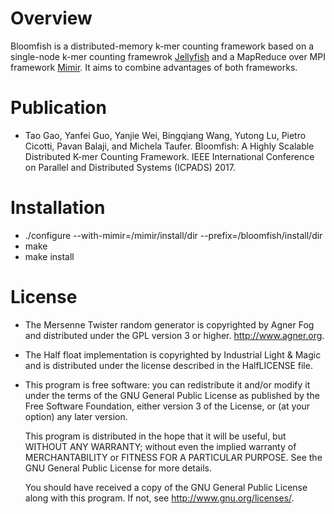 # Overview
Bloomfish is a distributed-memory k-mer counting framework based on a single-node k-mer counting framewrok [Jellyfish](https://github.com/gmarcais/Jellyfish.git) and a MapReduce over MPI framework [Mimir](https://github.com/TauferLab/Mimir.git). It aims to combine advantages of both frameworks.

# Publication
* Tao Gao, Yanfei Guo, Yanjie Wei, Bingqiang Wang, Yutong Lu, Pietro Cicotti,
Pavan Balaji, and Michela Taufer. Bloomfish: A Highly Scalable Distributed K-mer
Counting Framework. IEEE International Conference on Parallel and Distributed
Systems (ICPADS) 2017.

# Installation

* ./configure --with-mimir=/mimir/install/dir
  --prefix=/bloomfish/install/dir
* make
* make install

# License

* The Mersenne Twister random generator is copyrighted by Agner Fog
  and distributed under the GPL version 3 or
  higher. http://www.agner.org.

* The Half float implementation is copyrighted by Industrial Light &
  Magic and is distributed under the license described in the
  HalfLICENSE file.

*   This program is free software: you can redistribute it and/or modify
    it under the terms of the GNU General Public License as published by
    the Free Software Foundation, either version 3 of the License, or
    (at your option) any later version.

    This program is distributed in the hope that it will be useful,
    but WITHOUT ANY WARRANTY; without even the implied warranty of
    MERCHANTABILITY or FITNESS FOR A PARTICULAR PURPOSE.  See the
    GNU General Public License for more details.

    You should have received a copy of the GNU General Public License
    along with this program.  If not, see <http://www.gnu.org/licenses/>.
